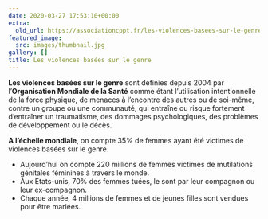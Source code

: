 ```yaml
---
date: 2020-03-27 17:53:10+00:00
extra:
  old_url: https://associationcppt.fr/les-violences-basees-sur-le-genre/
featured_image:
  src: images/thumbnail.jpg
gallery: []
title: Les violences basées sur le genre
---
```

**Les violences basées sur le genre** sont définies depuis 2004 par l’**Organisation Mondiale de la Santé** comme étant l’utilisation intentionnelle de la force physique, de menaces à l’encontre des autres ou de soi-même, contre un groupe ou une communauté, qui entraîne ou risque fortement d’entraîner un traumatisme, des dommages psychologiques, des problèmes de développement ou le décès.

**A l’échelle mondiale**, on compte 35% de femmes ayant été victimes de violences basées sur le genre.

- Aujourd’hui on compte 220 millions de femmes victimes de mutilations génitales féminines à travers le monde.
- Aux Etats-unis, 70% des femmes tuées, le sont par leur compagnon ou leur ex-compagnon.
- Chaque année, 4 millions de femmes et de jeunes filles sont vendues pour être mariées.
